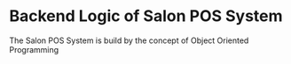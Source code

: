 # Backend Logic of Salon POS System

The Salon POS System is build by the concept of Object Oriented Programming
